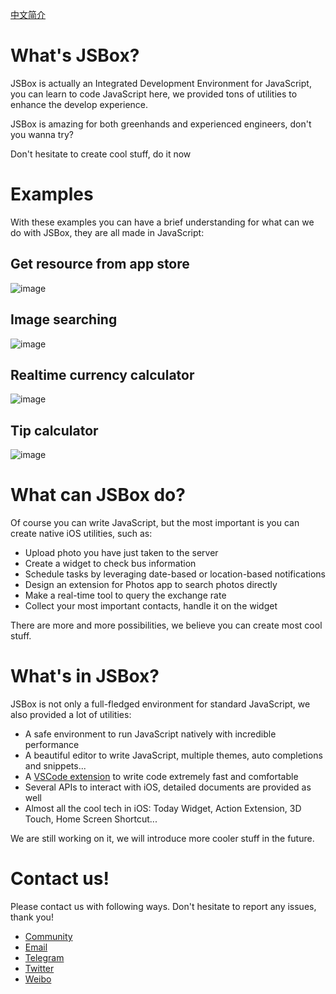 [中文简介](https://github.com/cyanzhong/xTeko/blob/master/README_CN.md)

# What's JSBox?

JSBox is actually an Integrated Development Environment for JavaScript, you can learn to code JavaScript here, we provided tons of utilities to enhance the develop experience.

JSBox is amazing for both greenhands and experienced engineers, don't you wanna try?

Don't hesitate to create cool stuff, do it now

# Examples

With these examples you can have a brief understanding for what can we do with JSBox, they are all made in JavaScript:

## Get resource from app store

![image](https://github.com/cyanzhong/xTeko/blob/master/assets/app-store.gif?raw=true)

## Image searching

![image](https://github.com/cyanzhong/xTeko/blob/master/assets/image-search.gif?raw=true)

## Realtime currency calculator

![image](https://github.com/cyanzhong/xTeko/blob/master/assets/currency.gif?raw=true)

## Tip calculator

![image](https://github.com/cyanzhong/xTeko/blob/master/assets/tip-calc.gif?raw=true)

# What can JSBox do?

Of course you can write JavaScript, but the most important is you can create native iOS utilities, such as:

- Upload photo you have just taken to the server
- Create a widget to check bus information
- Schedule tasks by leveraging date-based or location-based notifications
- Design an extension for Photos app to search photos directly
- Make a real-time tool to query the exchange rate
- Collect your most important contacts, handle it on the widget

There are more and more possibilities, we believe you can create most cool stuff.

# What's in JSBox?

JSBox is not only a full-fledged environment for standard JavaScript, we also provided a lot of utilities:

- A safe environment to run JavaScript natively with incredible performance
- A beautiful editor to write JavaScript, multiple themes, auto completions and snippets...
- A [VSCode extension](https://marketplace.visualstudio.com/items?itemName=Ying.jsbox) to write code extremely fast and comfortable
- Several APIs to interact with iOS, detailed documents are provided as well
- Almost all the cool tech in iOS: Today Widget, Action Extension, 3D Touch, Home Screen Shortcut...

We are still working on it, we will introduce more cooler stuff in the future.

# Contact us!

Please contact us with following ways. Don't hesitate to report any issues, thank you!

- [Community](https://jsboxbbs.com)
- [Email](mailto:log.e@qq.com)
- [Telegram](https://t.me/PinTG)
- [Twitter](https://twitter.com/cyanapps)
- [Weibo](https://weibo.com/0x00eeee)
